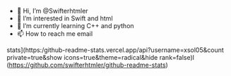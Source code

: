 - 👋 Hi, I’m @Swifterhtmler
- 👀 I’m interested in Swift and html 
- 🌱 I’m currently learning C++ and python
- 📫 How to reach me email

<!---
Swifterhtmler/Swifterhtmler is a ✨ special ✨ repository because its `README.md` (this file) appears on your GitHub profile.
You can click the Preview link to take a look at your changes.
--->

stats](https:/github-readme-stats.vercel.app/api?username=xsol05&count private=true&show icons=true&theme=radical&hide rank=false)l
(https://github.com/swifterhtmler/github-readme-stats)
